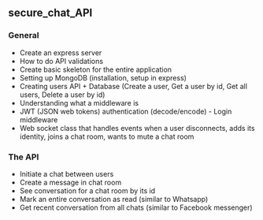 ## secure_chat_API

### General

* Create an express server
* How to do API validations
* Create basic skeleton for the entire application
* Setting up MongoDB (installation, setup in express)
* Creating users API + Database (Create a user, Get a user by id, Get all users, Delete a user by id)
* Understanding what a middleware is
* JWT (JSON web tokens) authentication (decode/encode) - Login middleware
* Web socket class that handles events when a user disconnects, adds its identity, joins a chat room, wants to mute a chat room

### The API

* Initiate a chat between users
* Create a message in chat room
* See conversation for a chat room by its id
* Mark an entire conversation as read (similar to Whatsapp)
* Get recent conversation from all chats (similar to Facebook messenger)